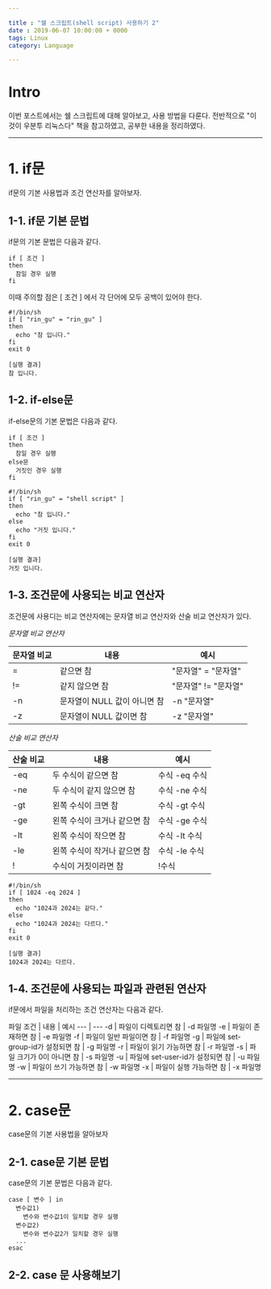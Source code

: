 ```yaml
---

title : "쉘 스크립트(shell script) 사용하기 2"
date : 2019-06-07 10:00:00 + 0000
tags: Linux
category: Language

---
```


# Intro
이번 포스트에서는 쉘 스크립트에 대해 알아보고, 사용 방법을 다룬다. 전반적으로 "이것이 우분투 리눅스다" 책을 참고하였고, 공부한 내용을 정리하였다.

***

# 1. if문

if문의 기본 사용법과 조건 연산자를 알아보자.

## 1-1. if문 기본 문법

if문의 기본 문법은 다음과 같다.

```
if [ 조건 ]
then
  참일 경우 실행
fi
```

이때 주의할 점은 [ 조건 ] 에서 각 단어에 모두 공백이 있어야 한다.

```
#!/bin/sh
if [ "rin_gu" = "rin_gu" ]
then
  echo "참 입니다."
fi
exit 0

[실행 결과]
참 입니다.
```

## 1-2. if-else문

if-else문의 기본 문법은 다음과 같다.

```
if [ 조건 ]
then
  참일 경우 실행
else문
  거짓인 경우 실행
fi
```

```
#!/bin/sh
if [ "rin_gu" = "shell script" ]
then
  echo "참 입니다."
else
  echo "거짓 입니다."
fi
exit 0

[실행 결과]
거짓 입니다.
```

## 1-3. 조건문에 사용되는 비교 연산자

조건문에 사용디는 비교 연산자에는 문자열 비교 연산자와 산술 비교 연산자가 있다.

*문자열 비교 연산자*

문자열 비교 | 내용 | 예시
--- | --- | ---
= | 같으면 참 | "문자열" = "문자열"
!= | 같지 않으면 참 | "문자열" != "문자열"
-n | 문자열이 NULL 값이 아니면 참 | -n "문자열"
-z | 문자열이 NULL 값이면 참 | -z "문자열"

*산술 비교 연산자*

산술 비교 | 내용 | 예시
--- | --- | ---
-eq | 두 수식이 같으면 참 | 수식 -eq 수식
-ne | 두 수식이 같지 않으면 참 | 수식 -ne 수식
-gt | 왼쪽 수식이 크면 참 | 수식 -gt 수식
-ge | 왼쪽 수식이 크거나 같으면 참 | 수식 -ge 수식
-lt | 왼쪽 수식이 작으면 참 | 수식 -lt 수식
-le | 왼쪽 수식이 작거나 같으면 참 | 수식 -le 수식
! | 수식이 거짓이라면 참 | !수식

```
#!/bin/sh
if [ 1024 -eq 2024 ]
then
  echo "1024과 2024는 같다."
else
  echo "1024과 2024는 다르다."
fi
exit 0

[실행 결과]
1024과 2024는 다르다.
```

## 1-4. 조건문에 사용되는 파일과 관련된 연산자

if문에서 파일을 처리하는 조건 연산자는 다음과 같다.

파일 조건 | 내용 | 예시
--- | ---
-d | 파일이 디렉토리면 참 | -d 파일명
-e | 파일이 존재하면 참 | -e 파일명
-f | 파일이 일반 파일이면 참 | -f 파일명
-g | 파일에 set-group-id가 설정되면 참 | -g 파일명
-r | 파일이 읽기 가능하면 참 | -r 파일명
-s | 파일 크기가 0이 아니면 참 | -s 파일명
-u | 파일에 set-user-id가 설정되면 참 | -u 파일명
-w | 파일이 쓰기 가능하면 참 | -w 파일명
-x | 파일이 실행 가능하면 참 | -x 파일명

***

# 2. case문

case문의 기본 사용법을 알아보자

## 2-1. case문 기본 문법

case문의 기본 문법은 다음과 같다.

```
case [ 변수 ] in
  변수값1)
    변수와 변수값1이 일치할 경우 실행
  변수값2)
    변수와 변수값2가 일치할 경우 실행
  ...
esac
```

## 2-2. case 문 사용해보기
